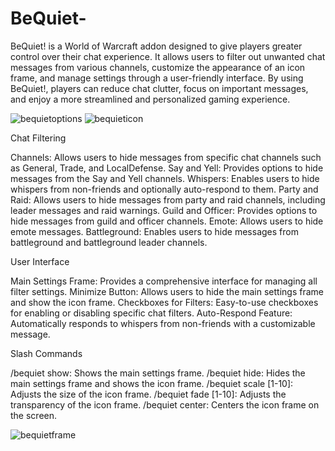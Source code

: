 # BeQuiet-
BeQuiet! is a World of Warcraft addon designed to give players greater control over their chat experience. It allows users to filter out unwanted chat messages from various channels, customize the appearance of an icon frame, and manage settings through a user-friendly interface. By using BeQuiet!, players can reduce chat clutter, focus on important messages, and enjoy a more streamlined and personalized gaming experience.

![bequietoptions](https://github.com/user-attachments/assets/d994072b-8eab-48d1-a318-6e4d686ba040)
![bequieticon](https://github.com/user-attachments/assets/530dc4bc-3b2d-4e36-8f30-e410a86ea60c)


Chat Filtering

Channels: Allows users to hide messages from specific chat channels such as General, Trade, and LocalDefense.
Say and Yell: Provides options to hide messages from the Say and Yell channels.
Whispers: Enables users to hide whispers from non-friends and optionally auto-respond to them.
Party and Raid: Allows users to hide messages from party and raid channels, including leader messages and raid warnings.
Guild and Officer: Provides options to hide messages from guild and officer channels.
Emote: Allows users to hide emote messages.
Battleground: Enables users to hide messages from battleground and battleground leader channels. 

User Interface

Main Settings Frame: Provides a comprehensive interface for managing all filter settings.
Minimize Button: Allows users to hide the main settings frame and show the icon frame.
Checkboxes for Filters: Easy-to-use checkboxes for enabling or disabling specific chat filters.
Auto-Respond Feature: Automatically responds to whispers from non-friends with a customizable message.

Slash Commands

/bequiet show: Shows the main settings frame.
/bequiet hide: Hides the main settings frame and shows the icon frame.
/bequiet scale [1-10]: Adjusts the size of the icon frame.
/bequiet fade [1-10]: Adjusts the transparency of the icon frame.
/bequiet center: Centers the icon frame on the screen.

![bequietframe](https://github.com/user-attachments/assets/fe154158-eebf-4444-8327-f43aa52fcf9d)
